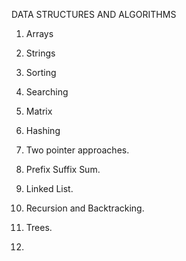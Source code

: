 
DATA STRUCTURES AND ALGORITHMS

1. Arrays

2. Strings

3. Sorting

4. Searching

5. Matrix

6. Hashing

7. Two pointer approaches.

8. Prefix Suffix Sum.

9. Linked List.

10. Recursion  and Backtracking.

11. Trees.

12. 

 

    
